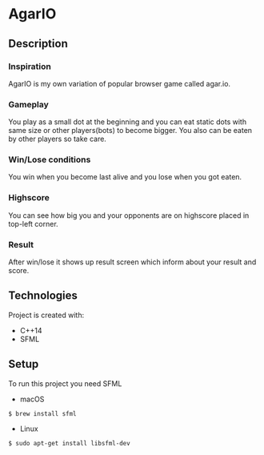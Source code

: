 # AgarIO

## Description

### Inspiration
AgarIO is my own variation of popular browser game called agar.io. 

### Gameplay
You play as a small dot at the beginning and you can eat static dots with same size or other players(bots) to become bigger. You also can be eaten by other players so take care. 

### Win/Lose conditions
You win when you become last alive and you lose when you got eaten.

### Highscore
You can see how big you and your opponents are on highscore placed in top-left corner.

### Result
After win/lose it shows up result screen which inform about your result and score.

## Technologies
Project is created with:
* C++14
* SFML
	
## Setup
To run this project you need SFML
* macOS
```
$ brew install sfml
```
* Linux
```
$ sudo apt-get install libsfml-dev
```



